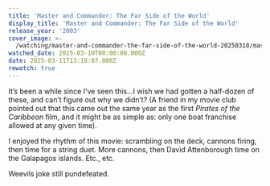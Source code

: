 ```yaml
---
title: 'Master and Commander: The Far Side of the World'
display_title: 'Master and Commander: The Far Side of the World'
release_year: '2003'
cover_image: >-
  /watching/master-and-commander-the-far-side-of-the-world-20250310/master-and-commander-the-far-side-of-the-world.jpg
watched_date: 2025-03-10T00:00:00.000Z
date: 2025-03-11T13:18:07.000Z
rewatch: true
---
```

It’s been a while since I’ve seen this…I wish we had gotten a half-dozen of these, and can’t figure out why we didn’t? (A friend in my movie club pointed out that this came out the same year as the first _Pirates of the Caribbean_ film, and it might be as simple as: only one boat franchise allowed at any given time).

I enjoyed the rhythm of this movie: scrambling on the deck, cannons firing, then time for a string duet. More cannons, then David Attenborough time on the Galapagos islands. Etc., etc.

Weevils joke still pundefeated.
